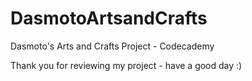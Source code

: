 # DasmotoArtsandCrafts
Dasmoto's Arts and Crafts Project - Codecademy

Thank you for reviewing my project - have a good day :)
